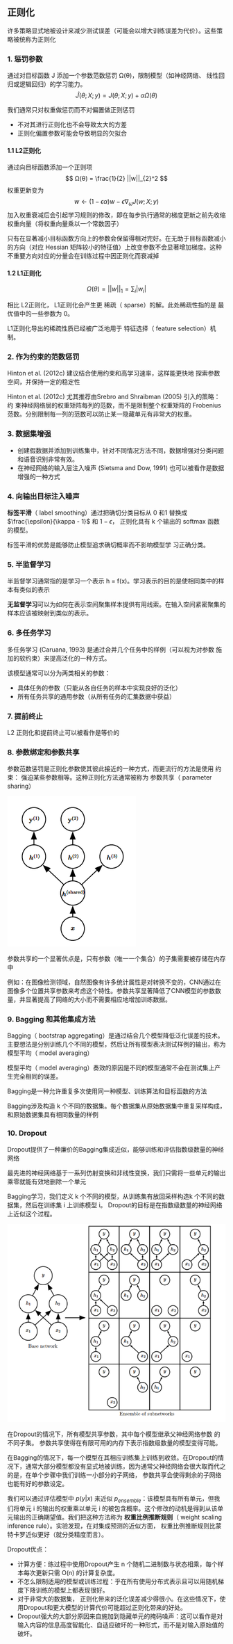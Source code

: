 ## 正则化

许多策略显式地被设计来减少测试误差（可能会以增大训练误差为代价）。这些策略被统称为正则化

### 1. 惩罚参数

通过对目标函数 J 添加一个参数范数惩罚 Ω(θ)，限制模型（如神经网络、 线性回归或逻辑回归）的学习能力。
$$
\hat{J}(\theta; X; y) = J(\theta; X; y) + αΩ(\theta)
$$

我们通常只对权重做惩罚而不对偏置做正则惩罚 

- 不对其进行正则化也不会导致太大的方差
- 正则化偏置参数可能会导致明显的欠拟合

#### 1.1 L2正则化

通过向目标函数添加一个正则项 
$$
Ω(θ) = \frac{1}{2} ||w||_{2}^2
$$
权重更新变为
$$
w \leftarrow (1 − ϵα)w - ϵ∇_{\omega}J(w; X; y)
$$
加入权重衰减后会引起学习规则的修改，即在每步执行通常的梯度更新之前先收缩权重向量（将权重向量乘以一个常数因子）

只有在显著减小目标函数方向上的参数会保留得相对完好。在无助于目标函数减小的方向（对应 Hessian 矩阵较小的特征值）上改变参数不会显著增加梯度。这种不重要方向对应的分量会在训练过程中因正则化而衰减掉



#### 1.2 L1正则化

$$
Ω(θ) = ||w||_1 = \sum_{i}|w_i|
$$

相比 L2正则化， L1正则化会产生更 稀疏（ sparse）的解。此处稀疏性指的是
最优值中的一些参数为 0。

L1正则化导出的稀疏性质已经被广泛地用于 特征选择（ feature selection）机
制。



### 2. 作为约束的范数惩罚

 Hinton et al. (2012c) 建议结合使用约束和高学习速率，这样能更快地
探索参数空间，并保持一定的稳定性

Hinton et al. (2012c) 尤其推荐由Srebro and Shraibman (2005) 引入的策略：约
束神经网络层的权重矩阵每列的范数，而不是限制整个权重矩阵的 Frobenius 范数。分别限制每一列的范数可以防止某一隐藏单元有非常大的权重。



### 3. 数据集增强

- 创建假数据并添加到训练集中，针对不同情况方法不同，数据增强对分类问题和语音识别非常有效。
- 在神经网络的输入层注入噪声 (Sietsma and Dow, 1991) 也可以被看作是数据增强的一种方式



### 4. 向输出目标注入噪声

**标签平滑**（ label smoothing）通过把确切分类目标从 0 和1 替换成$\frac{\epsilon}{\kappa - 1}$ 和 $1 - \epsilon$， 正则化具有 k 个输出的 softmax 函数 的模型。

标签平滑的优势是能够防止模型追求确切概率而不影响模型学
习正确分类。



### 5. 半监督学习

半监督学习通常指的是学习一个表示 h = f(x)。学习表示的目的是使相同类中的样本有类似的表示

**无监督学习**可以为如何在表示空间聚集样本提供有用线索。在输入空间紧密聚集的样本应该被映射到类似的表示。



### 6. 多任务学习

多任务学习 (Caruana, 1993) 是通过合并几个任务中的样例（可以视为对参数
施加的软约束）来提高泛化的一种方式。

该模型通常可以分为两类相关的参数：

- 具体任务的参数（只能从各自任务的样本中实现良好的泛化）
- 所有任务共享的通用参数（从所有任务的汇集数据中获益）



### 7. 提前终止

L2 正则化和提前终止可以被看作是等价的



### 8. 参数绑定和参数共享

参数范数惩罚是正则化参数使其彼此接近的一种方式，而更流行的方法是使用
约束： 强迫某些参数相等。这种正则化方法通常被称为 参数共享（ parameter sharing）

![](./pic/1.png)

参数共享的一个显著优点是，只有参数（唯一一个集合）的子集需要被存储在内存中

例如：在图像检测领域，自然图像有许多统计属性是对转换不变的，CNN通过在图像多个位置共享参数来考虑这个特性。参数共享显著降低了CNN模型的参数数量，并显著提高了网络的大小而不需要相应地增加训练数据。

### 9. Bagging 和其他集成方法

Bagging（ bootstrap aggregating）是通过结合几个模型降低泛化误差的技术。主要想法是分别训练几个不同的模型，然后让所有模型表决测试样例的输出，称为 模型平均（ model averaging）

模型平均（ model averaging）奏效的原因是不同的模型通常不会在测试集上产
生完全相同的误差。

Bagging是一种允许重复多次使用同一种模型、训练算法和目标函数的方法

Bagging涉及构造 k 个不同的数据集。每个数据集从原始数据集中重复采样构成，和原始数据集具有相同数量的样例



### 10. Dropout

Dropout提供了一种廉价的Bagging集成近似，能够训练和评估指数级数量的神经网络

最先进的神经网络基于一系列仿射变换和非线性变换，我们只需将一些单元的输出乘零就能有效地删除一个单元

Bagging学习，我们定义 k 个不同的模型，从训练集有放回采样构造k 个不同的数据集，然后在训练集 i 上训练模型 i。 Dropout的目标是在指数级数量的神经网络上近似这个过程。

![](./pic/2.png)

在Dropout的情况下，所有模型共享参数，其中每个模型继承父神经网络参数
的不同子集。 参数共享使得在有限可用的内存下表示指数级数量的模型变得可能。

在Bagging的情况下，每一个模型在其相应训练集上训练到收敛。在Dropout的情况下，通常大部分模型都没有显式地被训练，因为通常父神经网络会很大取而代之的是，在单个步骤中我们训练一小部分的子网络， 参数共享会使得剩余的子网络也能有好的参数设定。

我们可以通过评估模型中 $p(y | x)$ 来近似 $p_{ensemble}$：该模型具有所有单元，但我们将单元 i 的输出的权重乘以单元 i 的被包含概率。这个修改的动机是得到从该单元输出的正确期望值。我们把这种方法称为 **权重比例推断规则**（ weight scaling inference rule）。实验发现，在对集成预测的近似方面， 权重比例推断规则比蒙特卡罗近似更好（就分类精度而言）。



Dropout优点：

- 计算方便：练过程中使用Dropout产生 n 个随机二进制数与状态相乘，每个样本每次更新只需 O(n) 的计算复杂度。
- 不怎么限制适用的模型或训练过程：乎在所有使用分布式表示且可以用随机梯度下降训练的模型上都表现很好。
- 对于非常大的数据集， 正则化带来的泛化误差减少得很小。在这些情况下，使用Dropout和更大模型的计算代价可能超过正则化带来的好处。
- Dropout强大的大部分原因来自施加到隐藏单元的掩码噪声：这可以看作是对输入内容的信息高度智能化、自适应破坏的一种形式，而不是对输入原始值的破坏。




